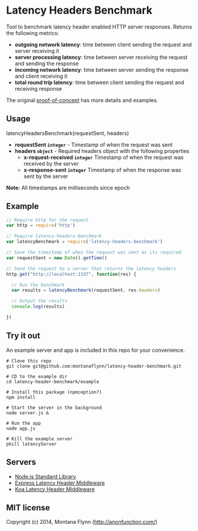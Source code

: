 # Latency Headers Benchmark

Tool to benchmark latency header enabled HTTP server responses. Returns the following metrics:

- **outgoing network latency**: time between client sending the request and server receiving it
- **server processing latency**: time between server receiving the request and sending the response
- **incoming network latency**: time between server sending the response and client receiving it
- **total round trip latency**: time between client sending the request and receiving response

The original [proof-of-concept](https://github.com/montanaflynn/Latency-Headers-PoC) has more details and examples.

## Usage

latencyHeadersBenchmark(requestSent, headers)

- __requestSent `integer`__ - Timestamp of when the request was sent
- __headers `object`__ - Required headers object with the following properties
  - __x-request-received `integer`__ Timestamp of when the request was received by the server
  - __x-response-sent `integer`__ Timestamp of when the response was sent by the server

__Note:__ All timestamps are milliseconds since epoch

## Example

```javascript
// Require http for the request
var http = require('http')

// Require latency-headers-benchmark 
var latencyBenchmark = require('latency-headers-benchmark')

// Save the timestamp of when the request was sent as its required
var requestSent = new Date().getTime()

// Send the request to a server that returns the latency headers
http.get("http://localhost:1337", function(res) {

  // Run the benchmark
  var results = latencyBenchmark(requestSent, res.headers)

  // Output the results
  console.log(results)

})
```

## Try it out

An example server and app is included in this repo for your convenience. 

```shell
# Clone this repo
git clone git@github.com:montanaflynn/latency-header-benchmark.git

# CD to the example dir
cd latency-header-benchmark/example

# Install this package (npmception?)
npm install

# Start the server in the background
node server.js &

# Run the app
node app.js

# Kill the example server
pkill latencyServer
```

## Servers

- [Node.js Standard Library](https://github.com/montanaflynn/latency-header-benchmark/blob/master/example/server.js)
- [Express Latency Header Middleware](https://github.com/montanaflynn/express-latency-headers)
- [Koa Latency Header Middleware](https://github.com/montanaflynn/koa-latency-headers)


## MIT license

Copyright (c) 2014, Montana Flynn (http://anonfunction.com/)
